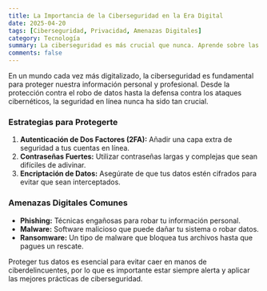 ```yaml
---
title: La Importancia de la Ciberseguridad en la Era Digital
date: 2025-04-20
tags: [Ciberseguridad, Privacidad, Amenazas Digitales]
category: Tecnología
summary: La ciberseguridad es más crucial que nunca. Aprende sobre las amenazas digitales y cómo proteger tu información personal.
comments: false
---
```


En un mundo cada vez más digitalizado, la ciberseguridad es fundamental para proteger nuestra información personal y profesional. Desde la protección contra el robo de datos hasta la defensa contra los ataques cibernéticos, la seguridad en línea nunca ha sido tan crucial.

### Estrategias para Protegerte

1. **Autenticación de Dos Factores (2FA):** Añadir una capa extra de seguridad a tus cuentas en línea.
2. **Contraseñas Fuertes:** Utilizar contraseñas largas y complejas que sean difíciles de adivinar.
3. **Encriptación de Datos:** Asegúrate de que tus datos estén cifrados para evitar que sean interceptados.

### Amenazas Digitales Comunes

- **Phishing:** Técnicas engañosas para robar tu información personal.
- **Malware:** Software malicioso que puede dañar tu sistema o robar datos.
- **Ransomware:** Un tipo de malware que bloquea tus archivos hasta que pagues un rescate.

Proteger tus datos es esencial para evitar caer en manos de ciberdelincuentes, por lo que es importante estar siempre alerta y aplicar las mejores prácticas de ciberseguridad.
